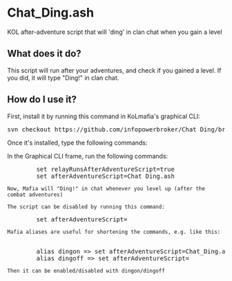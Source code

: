 # Chat_Ding.ash
KOL after-adventure script that will 'ding' in clan chat when you gain a level

What does it do?
----------------
This script will run after your adventures, and check if you gained a level. If you did, it will type "Ding!" in clan chat.

How do I use it?
----------------
First, install it by running this command in KoLmafia's graphical CLI:

<pre>
svn checkout https://github.com/infopowerbroker/Chat_Ding/branches/release/
</pre>

Once it's installed, type the following commands: 

In the Graphical CLI frame, run the following commands:
<pre>
		set relayRunsAfterAdventureScript=true
		set afterAdventureScript=Chat_Ding.ash
</pre>
	Now, Mafia will "Ding!" in chat whenever you level up (after the combat adventures)
	
	The script can be disabled by running this command:
<pre>
		set afterAdventureScript=
</pre>
	Mafia aliases are useful for shortening the commands, e.g. like this:
<pre>	
		alias dingon => set afterAdventureScript=Chat_Ding.ash
		alias dingoff => set afterAdventureScript=
</pre>	
	Then it can be enabled/disabled with dingon/dingoff

